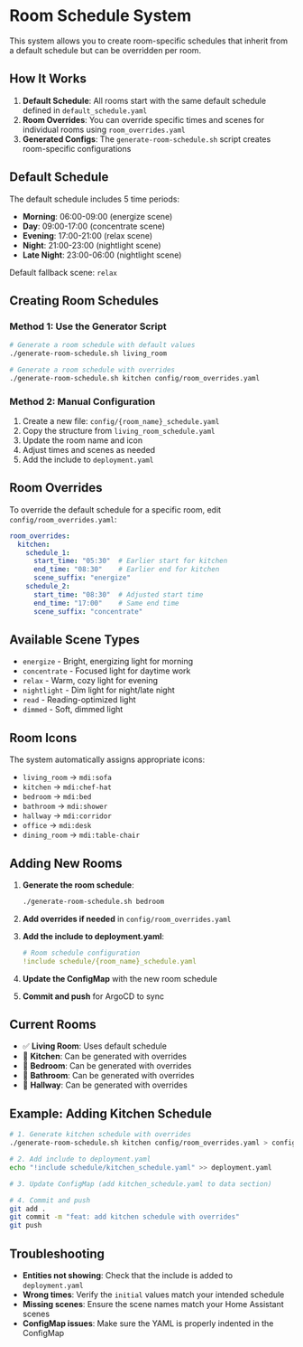 # Room Schedule System

This system allows you to create room-specific schedules that inherit from a default schedule but can be overridden per room.

## How It Works

1. **Default Schedule**: All rooms start with the same default schedule defined in `default_schedule.yaml`
2. **Room Overrides**: You can override specific times and scenes for individual rooms using `room_overrides.yaml`
3. **Generated Configs**: The `generate-room-schedule.sh` script creates room-specific configurations

## Default Schedule

The default schedule includes 5 time periods:

- **Morning**: 06:00-09:00 (energize scene)
- **Day**: 09:00-17:00 (concentrate scene)
- **Evening**: 17:00-21:00 (relax scene)
- **Night**: 21:00-23:00 (nightlight scene)
- **Late Night**: 23:00-06:00 (nightlight scene)

Default fallback scene: `relax`

## Creating Room Schedules

### Method 1: Use the Generator Script

```bash
# Generate a room schedule with default values
./generate-room-schedule.sh living_room

# Generate a room schedule with overrides
./generate-room-schedule.sh kitchen config/room_overrides.yaml
```

### Method 2: Manual Configuration

1. Create a new file: `config/{room_name}_schedule.yaml`
2. Copy the structure from `living_room_schedule.yaml`
3. Update the room name and icon
4. Adjust times and scenes as needed
5. Add the include to `deployment.yaml`

## Room Overrides

To override the default schedule for a specific room, edit `config/room_overrides.yaml`:

```yaml
room_overrides:
  kitchen:
    schedule_1:
      start_time: "05:30"  # Earlier start for kitchen
      end_time: "08:30"    # Earlier end for kitchen
      scene_suffix: "energize"
    schedule_2:
      start_time: "08:30"  # Adjusted start time
      end_time: "17:00"    # Same end time
      scene_suffix: "concentrate"
```

## Available Scene Types

- `energize` - Bright, energizing light for morning
- `concentrate` - Focused light for daytime work
- `relax` - Warm, cozy light for evening
- `nightlight` - Dim light for night/late night
- `read` - Reading-optimized light
- `dimmed` - Soft, dimmed light

## Room Icons

The system automatically assigns appropriate icons:

- `living_room` → `mdi:sofa`
- `kitchen` → `mdi:chef-hat`
- `bedroom` → `mdi:bed`
- `bathroom` → `mdi:shower`
- `hallway` → `mdi:corridor`
- `office` → `mdi:desk`
- `dining_room` → `mdi:table-chair`

## Adding New Rooms

1. **Generate the room schedule**:
   ```bash
   ./generate-room-schedule.sh bedroom
   ```

2. **Add overrides if needed** in `config/room_overrides.yaml`

3. **Add the include to deployment.yaml**:
   ```yaml
   # Room schedule configuration
   !include schedule/{room_name}_schedule.yaml
   ```

4. **Update the ConfigMap** with the new room schedule

5. **Commit and push** for ArgoCD to sync

## Current Rooms

- ✅ **Living Room**: Uses default schedule
- 🔄 **Kitchen**: Can be generated with overrides
- 🔄 **Bedroom**: Can be generated with overrides
- 🔄 **Bathroom**: Can be generated with overrides
- 🔄 **Hallway**: Can be generated with overrides

## Example: Adding Kitchen Schedule

```bash
# 1. Generate kitchen schedule with overrides
./generate-room-schedule.sh kitchen config/room_overrides.yaml > config/kitchen_schedule.yaml

# 2. Add include to deployment.yaml
echo "!include schedule/kitchen_schedule.yaml" >> deployment.yaml

# 3. Update ConfigMap (add kitchen_schedule.yaml to data section)

# 4. Commit and push
git add .
git commit -m "feat: add kitchen schedule with overrides"
git push
```

## Troubleshooting

- **Entities not showing**: Check that the include is added to `deployment.yaml`
- **Wrong times**: Verify the `initial` values match your intended schedule
- **Missing scenes**: Ensure the scene names match your Home Assistant scenes
- **ConfigMap issues**: Make sure the YAML is properly indented in the ConfigMap
